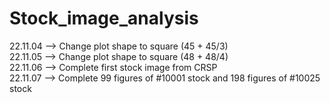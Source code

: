 # Stock_image_analysis
22.11.04 --> Change plot shape to square (45 + 45/3)  
22.11.05 --> Change plot shape to square (48 + 48/4)  
22.11.06 --> Complete first stock image from CRSP  
22.11.07 --> Complete 99 figures of #10001 stock and 198 figures of #10025 stock  
